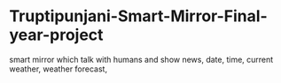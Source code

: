 # Truptipunjani-Smart-Mirror-Final-year-project
smart mirror which talk with humans and show news, date, time, current weather, weather forecast,
